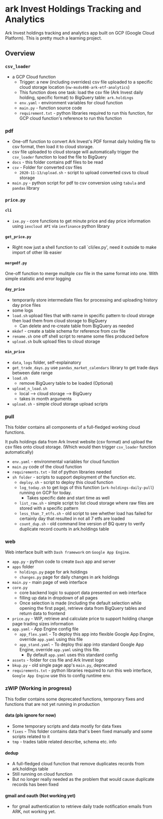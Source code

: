 # ark Invest Holdings Tracking and Analytics
Ark Invest holdings tracking and analytics app built on GCP (Google Cloud Platform). This is pretty much a learning project.

## Overview

### `csv_loader`
* a GCP Cloud function
    * Trigger: a new (including overrides) csv file uploaded to a specific cloud storage location (`nw-msds498-ark-etf-analytics`)
    * This function does one task: load the csv file (Ark Invest daily holding, specific format) to BigQuery table: `ark.holdings`
    * `env.yaml` - environment variables for cloud function
    * `main.py` - function source code
    * `requirement.txt` - python libraries required to run this function, for GCP cloud function's reference to run this function


### pdf
* One-off function to convert Ark Invest's PDF format daily holding file to csv format, then load it to cloud storage. 
* csv file uploaded to cloud storage will automatically trigger the `csv_loader` function to load the file to BigQuery
* `docs` - this folder contains pdf files to be read
* `csv` - Folder for converted csv files
    * `2020-11-13/upload.sh` - script to upload converted csvs to cloud storage
* `main.py` - python script for pdf to csv conversion using `tabula` and `pandas` library

### `price.py`

#### `cli`
* `ixe.py` - core functions to get minute price and day price information using `iexcloud API` via `iexfinance` python library

#### `get_price.py`
* Right now just a shell function to call `cli/iex.py', need it outside to make import of other lib easier

#### `mergedf.py`
One-off function to merge mulitple csv file in the same format into one. With simple statistic and error logging

#### `day_price`
* temporarily store intermediate files for processing and uploading history day price files 
* some logs
* `load.sh` upload files that with name in specific pattern to cloud storage then load them from cloud storage to BigQuery
    * Can delete and re-create table from BigQuery as needed
* `mkdef` - create a table schema for reference from csv file
* `rename.sh` one off shell script to rename some files produced before
* `upload.sh` bulk upload files to cloud storage

#### `min_price`
* `data`, `logs` folder, self-explainatory
* `get_trade_days.py` use `pandas_market_calendars` library to get trade days between date range
* `load.sh`
    * remove BigQuery table to be loaded (Optional)
* `upload_n_load.sh`
    * local --> cloud storage --> BigQuery
    * takes in month arguments
* `upload.sh` - simple cloud storage upload scripts

### pull
This folder contains all components of a full-fledged working cloud functions.

It pulls holdings data from Ark Invest website (csv format) and upload the csv files onto cloud storage. (Which would then trigger `csv_loader` function automatically)

* `env.yaml` - environmental variables for cloud function
* `main.py` code of the cloud function
* `requirements.txt` - list of python libraries needed
* `sh folder` - scripts to support deployment of the function etc.
    * `deploy.sh` - script to deploy this cloud function
    * `log_today.sh` to get logs of this function (`ark-holdings-daily-pull`) running on GCP for today.
        * Takes specific date and start time as well
    * `list_raw.sh` - simple script to list cloud storage where raw files are stored with a specific pattern
    * `less_than_7_etfs.sh` - old script to see whether load has failed for certainly day that resulted in not all 7 etfs are loaded
    * `count_dup.sh` - old command line version of BQ query to verify duplicate record counts in ark.holdings table


### web
Web interface built with `Dash framework` on `Google App Engine`.

* `app.py` - python code to create `Dash` app and server
* `apps` folder
    * `holdings.py` page for ark holdings
    * `changes.py` page for daily changes in ark holdings
* `main.py` - main page of web interface
* `core.py`
    * core backend logic to support data presented on web interface
    * filling up data in dropdown of all pages
    * Once selection is made (including the default selection while opening the first page), retrieve data from BigQuery tables and return data to frontend
* `price.py` - WIP, retrieve and calculate price to support holding change page trading sizes information
* `app.yaml` - App Engine config file
    * `app_flex.yaml` - To deploy this app into flexible Google App Engine, override `app.yaml` using this file
    * `app_stand.yaml` - To deploy thsi app into standard Google App Engine, override `app.yaml` using this file.
        * By default `app.yaml` uses this standard config
* `assets` - folder for css file and Ark Invest logo
* `bkup.py` - old single page app's `main.py`, deprecated
* `requirements.txt` - python libraries required to run this web interface, `Google App Engine` use this to config runtime env.


### zWIP (Working in progress)
This fodler contains some deprecated functions, temporary fixes and functions that are not yet running in production

#### data (pls ignore for now)
* Some temporary scripts and data mostly for data fixes
* `fixes` - This folder contains data that's been fixed manually and some scripts related to it
* `tmp` - trades table related describe, schema etc. info

#### dedup
* A full-fledged cloud function that remove duplicates records from ark.holdings table
* Still running on cloud function
* But no longer really needed as the problem that would cause duplicate records has been fixed

#### gmail and oauth (Not working yet)
* for gmail authentication to retrieve daily trade notification emails from ARK, not working yet.

